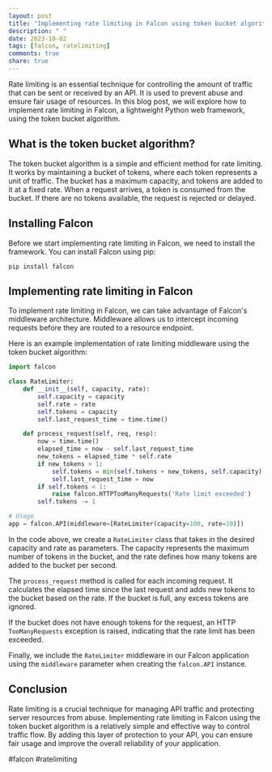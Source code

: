 ```yaml
---
layout: post
title: "Implementing rate limiting in Falcon using token bucket algorithm"
description: " "
date: 2023-10-02
tags: [falcon, ratelimiting]
comments: true
share: true
---
```


Rate limiting is an essential technique for controlling the amount of traffic that can be sent or received by an API. It is used to prevent abuse and ensure fair usage of resources. In this blog post, we will explore how to implement rate limiting in Falcon, a lightweight Python web framework, using the token bucket algorithm.

## What is the token bucket algorithm?

The token bucket algorithm is a simple and efficient method for rate limiting. It works by maintaining a bucket of tokens, where each token represents a unit of traffic. The bucket has a maximum capacity, and tokens are added to it at a fixed rate. When a request arrives, a token is consumed from the bucket. If there are no tokens available, the request is rejected or delayed.

## Installing Falcon

Before we start implementing rate limiting in Falcon, we need to install the framework. You can install Falcon using pip:

```
pip install falcon
```

## Implementing rate limiting in Falcon

To implement rate limiting in Falcon, we can take advantage of Falcon's middleware architecture. Middleware allows us to intercept incoming requests before they are routed to a resource endpoint.

Here is an example implementation of rate limiting middleware using the token bucket algorithm:

```python
import falcon

class RateLimiter:
    def __init__(self, capacity, rate):
        self.capacity = capacity
        self.rate = rate
        self.tokens = capacity
        self.last_request_time = time.time()

    def process_request(self, req, resp):
        now = time.time()
        elapsed_time = now - self.last_request_time
        new_tokens = elapsed_time * self.rate
        if new_tokens > 1:
            self.tokens = min(self.tokens + new_tokens, self.capacity)
            self.last_request_time = now
        if self.tokens < 1:
            raise falcon.HTTPTooManyRequests('Rate limit exceeded')
        self.tokens -= 1

# Usage
app = falcon.API(middleware=[RateLimiter(capacity=100, rate=10)])
```

In the code above, we create a `RateLimiter` class that takes in the desired capacity and rate as parameters. The capacity represents the maximum number of tokens in the bucket, and the rate defines how many tokens are added to the bucket per second.

The `process_request` method is called for each incoming request. It calculates the elapsed time since the last request and adds new tokens to the bucket based on the rate. If the bucket is full, any excess tokens are ignored.

If the bucket does not have enough tokens for the request, an HTTP `TooManyRequests` exception is raised, indicating that the rate limit has been exceeded.

Finally, we include the `RateLimiter` middleware in our Falcon application using the `middleware` parameter when creating the `falcon.API` instance.

## Conclusion

Rate limiting is a crucial technique for managing API traffic and protecting server resources from abuse. Implementing rate limiting in Falcon using the token bucket algorithm is a relatively simple and effective way to control traffic flow. By adding this layer of protection to your API, you can ensure fair usage and improve the overall reliability of your application.

#falcon #ratelimiting